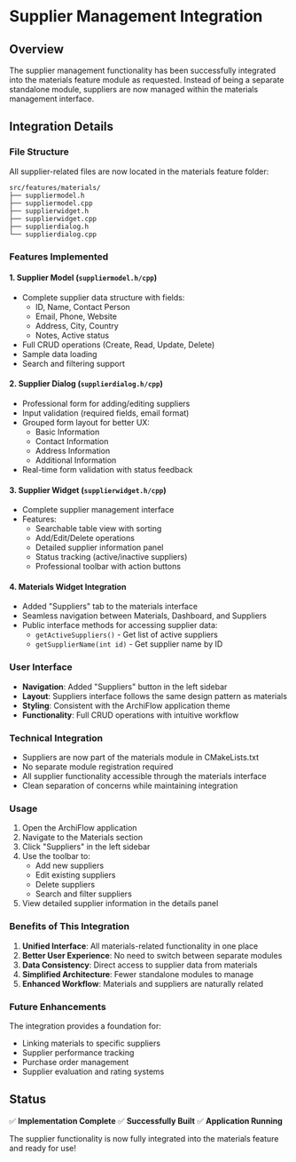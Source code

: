 # Supplier Management Integration

## Overview
The supplier management functionality has been successfully integrated into the materials feature module as requested. Instead of being a separate standalone module, suppliers are now managed within the materials management interface.

## Integration Details

### File Structure
All supplier-related files are now located in the materials feature folder:
```
src/features/materials/
├── suppliermodel.h
├── suppliermodel.cpp
├── supplierwidget.h
├── supplierwidget.cpp
├── supplierdialog.h
└── supplierdialog.cpp
```

### Features Implemented

#### 1. Supplier Model (`suppliermodel.h/cpp`)
- Complete supplier data structure with fields:
  - ID, Name, Contact Person
  - Email, Phone, Website
  - Address, City, Country
  - Notes, Active status
- Full CRUD operations (Create, Read, Update, Delete)
- Sample data loading
- Search and filtering support

#### 2. Supplier Dialog (`supplierdialog.h/cpp`)
- Professional form for adding/editing suppliers
- Input validation (required fields, email format)
- Grouped form layout for better UX:
  - Basic Information
  - Contact Information
  - Address Information
  - Additional Information
- Real-time form validation with status feedback

#### 3. Supplier Widget (`supplierwidget.h/cpp`)
- Complete supplier management interface
- Features:
  - Searchable table view with sorting
  - Add/Edit/Delete operations
  - Detailed supplier information panel
  - Status tracking (active/inactive suppliers)
  - Professional toolbar with action buttons

#### 4. Materials Widget Integration
- Added "Suppliers" tab to the materials interface
- Seamless navigation between Materials, Dashboard, and Suppliers
- Public interface methods for accessing supplier data:
  - `getActiveSuppliers()` - Get list of active suppliers
  - `getSupplierName(int id)` - Get supplier name by ID

### User Interface
- **Navigation**: Added "Suppliers" button in the left sidebar
- **Layout**: Suppliers interface follows the same design pattern as materials
- **Styling**: Consistent with the ArchiFlow application theme
- **Functionality**: Full CRUD operations with intuitive workflow

### Technical Integration
- Suppliers are now part of the materials module in CMakeLists.txt
- No separate module registration required
- All supplier functionality accessible through the materials interface
- Clean separation of concerns while maintaining integration

### Usage
1. Open the ArchiFlow application
2. Navigate to the Materials section
3. Click "Suppliers" in the left sidebar
4. Use the toolbar to:
   - Add new suppliers
   - Edit existing suppliers
   - Delete suppliers
   - Search and filter suppliers
5. View detailed supplier information in the details panel

### Benefits of This Integration
1. **Unified Interface**: All materials-related functionality in one place
2. **Better User Experience**: No need to switch between separate modules
3. **Data Consistency**: Direct access to supplier data from materials
4. **Simplified Architecture**: Fewer standalone modules to manage
5. **Enhanced Workflow**: Materials and suppliers are naturally related

### Future Enhancements
The integration provides a foundation for:
- Linking materials to specific suppliers
- Supplier performance tracking
- Purchase order management
- Supplier evaluation and rating systems

## Status
✅ **Implementation Complete**
✅ **Successfully Built**
✅ **Application Running**

The supplier functionality is now fully integrated into the materials feature and ready for use!
